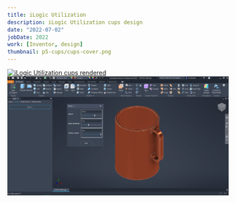 ```yaml
---
title: iLogic Utilization
description: iLogic Utilization cups design
date: "2022-07-02"
jobDate: 2022
work: [Inventor, design]
thumbnail: p5-cups/cups-cover.png
---
```


[![iLogic Utilization cups rendered](cups-cover.png)](cups-cover.png)
[![iLogic Utilization cups image 2](cups2.jpg)](cups2.jpg)